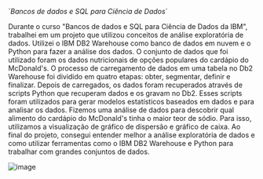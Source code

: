 `*Bancos de dados e SQL para Ciência de Dados*´

Durante o curso "Bancos de dados e SQL para Ciência de Dados da IBM", trabalhei em um projeto que utilizou conceitos de análise exploratória de dados. Utilizei o IBM DB2 Warehouse como banco de dados em nuvem e o Python para fazer a análise dos dados. O conjunto de dados que foi utilizado foram os dados nutricionais de opções populares do cardápio do McDonald's.
O processo de carregamento de dados em uma tabela no Db2 Warehouse foi dividido em quatro etapas: obter, segmentar, definir e finalizar. Depois de carregados, os dados foram recuperados através de scripts Python que recuperam dados e os gravam no Db2. Esses scripts foram utilizados para gerar modelos estatísticos baseados em dados e para analisar os dados.
Fizemos uma análise de dados para descobrir qual alimento do cardápio do McDonald's tinha o maior teor de sódio. Para isso, utilizamos a visualização de gráfico de dispersão e gráfico de caixa.
Ao final do projeto, consegui entender melhor a análise exploratória de dados e como utilizar ferramentas como o IBM DB2 Warehouse e Python para trabalhar com grandes conjuntos de dados.

![image](https://user-images.githubusercontent.com/109030838/230699019-6d574d45-1491-45f6-a515-62a5c7d5a328.png)
